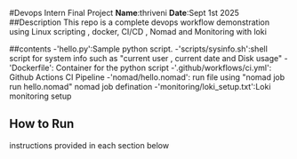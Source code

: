 #Devops Intern Final Project
**Name**:thriveni 
**Date**:Sept 1st 2025
##Description 
This repo is a complete devops workflow demonstration using Linux scripting , docker, CI/CD , Nomad and Monitoring with loki

##contents
-'hello.py':Sample python script.
-'scripts/sysinfo.sh':shell script for system info such as "current user , current date and Disk usage"
-'Dockerfile': Container for the python script
-'.github/workflows/ci.yml': Github Actions CI Pipeline
-'nomad/hello.nomad': run file using "nomad job run hello.nomad" nomad job defination
-'monitoring/loki_setup.txt':Loki monitoring setup
## How to Run
instructions provided in each section below

